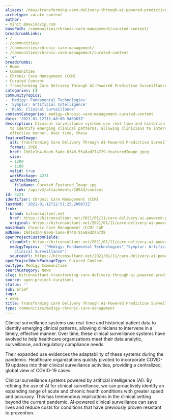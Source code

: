 ```yaml
---
aliases: /news/transforming-care-delivery-through-ai-powered-predictive-surveillance
archetype: curate-content
author:
- Vinit @maxinovip.com
basePath: /communities/chronic-care-management/curated-content/
breadcrumbLinks:
- /
- /communities/
- /communities/chronic-care-management/
- /communities/chronic-care-management/curated-content
- '#'
breadcrumbs:
- Home
- Communities
- Chronic Care Management (CCM)
- Curated Content
- Transforming Care Delivery Through AI-Powered Predictive Surveillance
categories: []
communityTopics:
- 'Medigy: Fundamental Technologies'
- 'Symplur: Artificial Intelligence'
- 'KLAS: Clinical Surveillance'
contentCategories: medigy-chronic-care-management-curated-content
date: '2021-01-12T11:48:00.946903Z'
description: Clinical surveillance systems use real-time and historical patient data
  to identify emerging clinical patterns, allowing clinicians to intervene in a timely,
  effective manner. Over time, these
featuredImage:
  alt: Transforming Care Delivery Through AI-Powered Predictive Surveillance
  format: JPEG
  href: 18d1e1b4-6aeb-5ade-8f40-55a8ad27a729-featuredImage.jpeg
  size:
  - 1200
  - 1100
  valid: true
  workPackage: 4221
  wpAttachment:
    fileName: Curated_Featured_Image.jpg
    link: /api/v3/attachments/10544/content
id: 4221
identifier: Chronic Care Management (CCM)
lastMod: '2021-01-12T12:51:25.200073Z'
link:
  brand: hitconsultant.net
  href: https://hitconsultant.net/2021/01/11/care-delivery-ai-powered-predictive-surveillance/#.X_2K8HYzZdg
  original: https://hitconsultant.net/2021/01/11/care-delivery-ai-powered-predictive-surveillance/#.X_2K8HYzZdg
mastHead: Chronic Care Management (CCM) CoP
mdName: 18d1e1b4-6aeb-5ade-8f40-55a8ad27a729
openProjectCustomFields:
  cleanUrl: https://hitconsultant.net/2021/01/11/care-delivery-ai-powered-predictive-surveillance/#.X_2K8HYzZdg
  medigyTopics: '["Medigy: Fundamental Technologies","Symplur: Artificial Intelligence","KLAS:
    Clinical Surveillance"]'
  sourceUrl: https://hitconsultant.net/2021/01/11/care-delivery-ai-powered-predictive-surveillance/#.X_2K8HYzZdg
openProjectWorkPackageType: Curated Content
owlType: Medigy Communities
searchCategory: News
slug: hitconsultant-transforming-care-delivery-through-ai-powered-predictive-surveillance
source: open-project-curations
status: ''
sub: brief
tags:
- news
title: Transforming Care Delivery Through AI-Powered Predictive Surveillance
type: communities/medigy-chronic-care-management
---
```


<p>Clinical surveillance systems use real-time and historical patient data to identify emerging clinical patterns, allowing clinicians to intervene in a timely, effective manner. Over time, these clinical surveillance systems have evolved to help healthcare organizations meet their data analytic, surveillance, and regulatory compliance needs.</p><p>Their expanded use evidences the adaptability of these systems during the pandemic. Healthcare organizations quickly pivoted to incorporate COVID-19 updates into their clinical surveillance activities, providing a centralized, global view of COVID-19 cases.</p><p>Clinical surveillance systems powered by artificial intelligence (AI). By refining the use of AI for clinical surveillance, we can proactively identify an expanding range of acute and chronic health conditions with greater speed and accuracy. This has tremendous implications in the clinical setting beyond the current pandemic. AI-powered clinical surveillance can save lives and reduce costs for conditions that have previously proven resistant to prevention.</p>